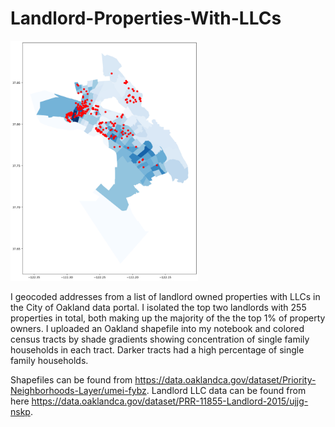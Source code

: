 # Landlord-Properties-With-LLCs

<img src = "properties_singlefamiles.png" width="300px">

I geocoded addresses from a list of landlord owned properties with LLCs in the City of Oakland data portal. I isolated the top two landlords with 255 properties in total, both making up the majority of the the top 1% of property owners. I uploaded an Oakland shapefile into my notebook and colored census tracts by shade gradients showing concentration of single family households in each tract. Darker tracts had a high percentage of single family households. 

Shapefiles can be found from https://data.oaklandca.gov/dataset/Priority-Neighborhoods-Layer/umei-fybz. Landlord LLC data can be found from here https://data.oaklandca.gov/dataset/PRR-11855-Landlord-2015/ujjg-nskp. 

